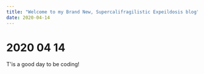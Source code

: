 ```yaml
---
title: "Welcome to my Brand New, Supercalifragilistic Expeildosis blog"
date: 2020-04-14
---
```


# 2020 04 14
T'is a good day to be coding!
